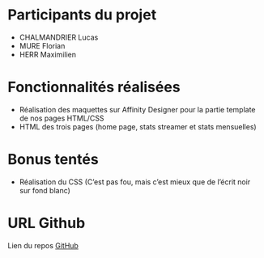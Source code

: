 ﻿# Participants du projet
- CHALMANDRIER Lucas
- MURE Florian
- HERR Maximilien

# Fonctionnalités réalisées

- Réalisation des maquettes sur Affinity Designer pour la partie template de nos pages HTML/CSS
- HTML des trois pages (home page, stats streamer et stats mensuelles)
# Bonus tentés

- Réalisation du CSS (C’est pas fou, mais c’est mieux que de l’écrit noir sur fond blanc)
#
# URL Github

Lien du repos [GitHub](https://github.com/lucaschlm/twitch-tracker)


